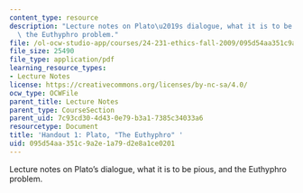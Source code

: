 ```yaml
---
content_type: resource
description: "Lecture notes on Plato\u2019s dialogue, what it is to be pious, and\
  \ the Euthyphro problem."
file: /ol-ocw-studio-app/courses/24-231-ethics-fall-2009/095d54aa351c9a2e1a79d2e8a1ce0201_MIT24_231F09_lec02.pdf
file_size: 25490
file_type: application/pdf
learning_resource_types:
- Lecture Notes
license: https://creativecommons.org/licenses/by-nc-sa/4.0/
ocw_type: OCWFile
parent_title: Lecture Notes
parent_type: CourseSection
parent_uid: 7c93cd30-4d43-0e79-b3a1-7385c34033a6
resourcetype: Document
title: 'Handout 1: Plato, "The Euthyphro" '
uid: 095d54aa-351c-9a2e-1a79-d2e8a1ce0201
---
```

Lecture notes on Plato’s dialogue, what it is to be pious, and the Euthyphro problem.